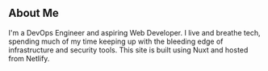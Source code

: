 ## About Me
I'm a DevOps Engineer and aspiring Web Developer. I live and breathe tech, spending much of my time keeping up with the bleeding edge of infrastructure and security tools. This site is built using Nuxt and hosted from Netlify.
